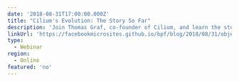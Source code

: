```yaml
---
date: '2018-08-31T17:00:00.000Z'
title: "Cilium's Evolution: The Story So Far"
description: 'Join Thomas Graf, co-founder of Cilium, and learn the story of Cilium: how it all got started, and why the project was open from day one'
linkUrl: 'https://facebookmicrosites.github.io/bpf/blog/2018/08/31/object-lifetime.html'
type:
  - Webinar
region:
  - Online
featured: 'no'
---
```

